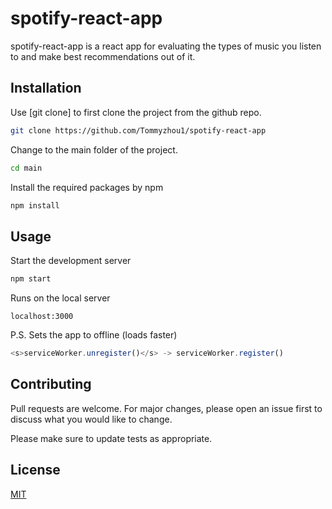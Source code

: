 # spotify-react-app

spotify-react-app is a react app for evaluating the types of music you listen to and make best recommendations out of it.

## Installation

Use [git clone] to first clone the project from the github repo.

```bash
git clone https://github.com/Tommyzhou1/spotify-react-app
```

Change to the main folder of the project.

```bash
cd main
```

Install the required packages by npm

```bash
npm install
```

## Usage

Start the development server
```bash
npm start
```

Runs on the local server
```browser
localhost:3000
```

P.S. Sets the app to offline (loads faster)
```Index.js
<s>serviceWorker.unregister()</s> -> serviceWorker.register()
```

## Contributing
Pull requests are welcome. For major changes, please open an issue first to discuss what you would like to change.

Please make sure to update tests as appropriate.

## License
[MIT](https://choosealicense.com/licenses/mit/)

